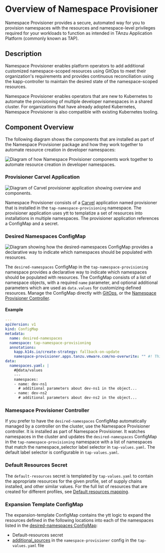 # Overview of Namespace Provisioner

Namespace Provisioner provides a secure, automated way for you to provision
namespaces with the resources and namespace-level privileges required for your workloads to
function as intended in TAnzu Application Platform (commonly known as TAP).

## Description

Namespace Provisioner enables platform operators to add additional customized namespace-scoped resources using GitOps to meet their organization's requirements and provides continuous reconciliation using the kapp-controller to maintain the desired state of the namespace-scoped resources.

Namespace Provisioner enables operators that are new to Kubernetes to automate the provisioning of
multiple developer namespaces in a shared cluster. For organizations that have already adopted
Kubernetes, Namespace Provisioner is also compatible with existing Kubernetes tooling.

## <a id="nsp-component-overview"></a>Component Overview

The following diagram shows the components that are installed as part of the Namespace Provisioner
package and how they work together to automate resource creation in developer namespaces:

![Diagram of how Namespace Provisioner components work together to automate resource creation in developer namespaces.](../images/namespace-provisioner-overview-2.png)

### <a id="nsp-component-carvel-app"></a>Provisioner Carvel Application

![Diagram of Carvel provisioner application showing overview and components.](../images/namespace-provisioner-overview-2-c.png)

Namespace Provisioner consists of a [Carvel](https://carvel.dev/kapp-controller/docs/latest/app-overview/)
application named provisioner that is installed in the
`tap-namespace-provisioning` namespace. The provisioner application uses ytt to templatize a
set of resources into installations in multiple namespaces. The provisioner application references a
ConfigMap and a secret.

### <a id="desired-ns-configmap"></a>Desired Namespaces ConfigMap

![Diagram showing how the desired-namespaces ConfigMap provides a declarative way to indicate which namespaces should be populated with resources.](../images/namespace-provisioner-overview-2-a.png)

The `desired-namespaces` ConfigMap in the `tap-namespace-provisioning` namespace provides
a declarative way to indicate which namespaces should be populated with resources. The ConfigMap
consists of a list of namespace objects, with a required `name` parameter, and optional additional
parameters which are used as `data.values` for customizing defined resources.
Manage the ConfigMap directly with [GitOps](tutorials.hbs.md#using-gitops), or the
[Namespace Provisioner Controller](tutorials.hbs.md#controller-ns-provision).

#### Example

```yaml
---
apiVersion: v1
kind: ConfigMap
metadata:
  name: desired-namespaces
  namespace: tap-namespace-provisioning
  annotations:
    kapp.k14s.io/create-strategy: fallback-on-update
    namespace-provisioner.apps.tanzu.vmware.com/no-overwrite: "" #! This annotation tells the provisioner app to not override this configMap as this is your desired state.
data:
  namespaces.yaml: |
    #@data/values
    ---
    namespaces:
    - name: dev-ns1
      # additional parameters about dev-ns1 in the object...
    - name: dev-ns2
      # additional parameters about dev-ns2 in the object...
```

### <a id="nsp-controller"></a>Namespace Provisioner Controller

If you prefer to have the `desired-namespaces` ConfigMap automatically managed by a controller
on the cluster, use the Namespace Provisioner controller.  It is installed as part of Namespace
Provisioner. It watches namespaces in the cluster and updates the
`desired-namespaces` ConfigMap in the `tap-namespace-provisioning` namespace with a list of
namespaces that match the namespace_selector label selector in `tap-values.yaml`. The default label
selector is configurable in `tap-values.yaml`.

### <a id="resources-secret"></a>Default Resources Secret

The `default-resources` secret is templated by `tap-values.yaml` to contain the appropriate
resources for the given profile, set of supply chains installed, and other similar values. For the full
list of resources that are created for different profiles, see [Default resources mapping](reference.hbs.md#default-resources-mapping).

### <a id="expansion-template"></a>Expansion Template ConfigMap

The expansion-template ConfigMap contains the ytt logic to expand the resources defined in the
following locations into each of the  namespaces listed in the [desired-namespaces ConfigMap](about.hbs.md#desired-ns-configmap):

- Default-resources secret
- [additional_sources](install.hbs.md#customized-installation) in the `namespace-provisioner` config
in the `tap-values.yaml` file
